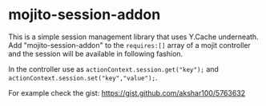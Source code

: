 mojito-session-addon
=======================

This is a simple session management library that uses Y.Cache underneath. 
Add "mojito-session-addon" to the `requires:[]` array of a mojit controller and the session will be available in following fashion. 

In the controller use as `actionContext.session.get("key");` and `actionContext.session.set("key","value");`. 

For example check the gist: https://gist.github.com/akshar100/5763632 